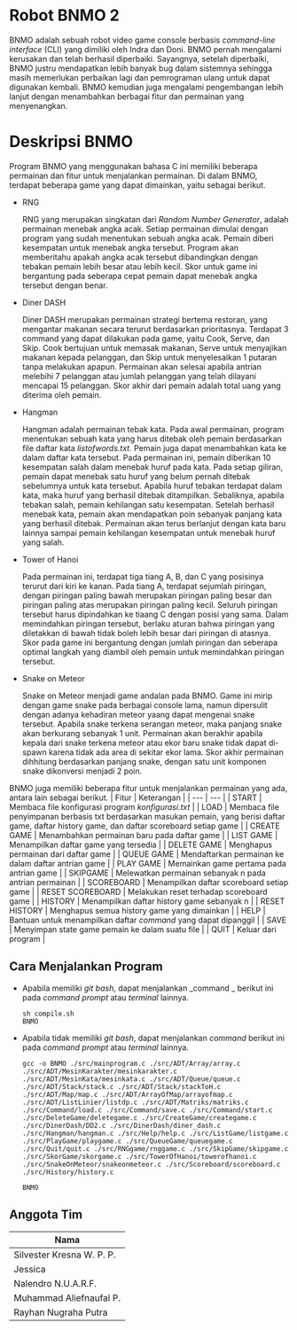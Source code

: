 # Robot BNMO 2
BNMO adalah sebuah robot video game console berbasis _command-line interface_ (CLI) yang dimiliki oleh Indra dan Doni. BNMO pernah mengalami kerusakan dan telah berhasil diperbaiki. Sayangnya, setelah diperbaiki, BNMO justru mendapatkan lebih banyak bug dalam sistemnya sehingga masih memerlukan perbaikan lagi dan pemrograman ulang untuk dapat digunakan kembali. BNMO kemudian juga mengalami pengembangan lebih lanjut dengan menambahkan berbagai fitur dan permainan yang menyenangkan.

# Deskripsi BNMO
Program BNMO yang menggunakan bahasa C ini memiliki beberapa permainan dan fitur untuk menjalankan permainan. Di dalam BNMO, terdapat beberapa game yang dapat dimainkan, yaitu sebagai berikut.
- RNG

  RNG yang merupakan singkatan dari _Random Number Generator_, adalah permainan menebak angka acak. Setiap permainan dimulai dengan program yang sudah menentukan sebuah angka acak. Pemain diberi kesempatan untuk menebak angka tersebut. Program akan memberitahu apakah angka acak tersebut dibandingkan dengan tebakan pemain lebih besar atau lebih kecil. Skor untuk game ini bergantung pada seberapa cepat pemain dapat menebak angka tersebut dengan benar.
- Diner DASH

  Diner DASH merupakan permainan strategi bertema restoran, yang mengantar makanan secara terurut berdasarkan prioritasnya. Terdapat 3 command yang dapat dilakukan pada game, yaitu Cook, Serve, dan Skip. Cook bertujuan untuk memasak makanan, Serve untuk menyajikan makanan kepada pelanggan, dan Skip untuk menyelesaikan 1 putaran tanpa melakukan apapun. Permainan akan selesai apabila antrian melebihi 7 pelanggan atau jumlah pelanggan yang telah dilayani mencapai 15 pelanggan. Skor akhir dari pemain adalah total uang yang diterima oleh pemain.
- Hangman

  Hangman adalah permainan tebak kata. Pada awal permainan, program menentukan sebuah kata yang harus ditebak oleh pemain berdasarkan file daftar kata _listofwords.txt_. Pemain juga dapat menambahkan kata ke dalam daftar kata tersebut. Pada permainan ini, pemain diberikan 10 kesempatan salah dalam menebak huruf pada kata. Pada setiap giliran, pemain dapat menebak satu huruf yang belum pernah ditebak sebelumnya untuk kata tersebut. Apabila huruf tebakan terdapat dalam kata, maka huruf yang berhasil ditebak ditampilkan. Sebaliknya, apabila tebakan salah, pemain kehilangan satu kesempatan. Setelah berhasil menebak kata, pemain akan mendapatkan poin sebanyak panjang kata yang berhasil ditebak. Permainan akan terus berlanjut dengan kata baru lainnya sampai pemain kehilangan kesempatan untuk menebak huruf yang salah.
- Tower of Hanoi

  Pada permainan ini, terdapat tiga tiang A, B, dan C yang posisinya terurut dari kiri ke kanan. Pada tiang A, terdapat sejumlah piringan, dengan piringan paling bawah merupakan piringan paling besar dan piringan paling atas merupakan piringan paling kecil. Seluruh piringan tersebut harus dipindahkan ke tiaang C dengan posisi yang sama. Dalam memindahkan piringan tersebut, berlaku aturan bahwa piringan yang diletakkan di bawah tidak boleh lebih besar dari piringan di atasnya. Skor pada game ini bergantung dengan jumlah piringan dan seberapa optimal langkah yang diambil oleh pemain untuk memindahkan piringan tersebut.
- Snake on Meteor

  Snake on Meteor menjadi game andalan pada BNMO. Game ini mirip dengan game snake pada berbagai console lama, namun dipersulit dengan adanya kehadiran meteor yaang dapat mengenai snake tersebut. Apabila snake terkena serangan meteor, maka panjang snake akan berkurang sebanyak 1 unit. Permainan akan berakhir apabila kepala dari snake terkena meteor atau ekor baru snake tidak dapat di-spawn karena tidak ada area di sekitar ekor lama. Skor akhir permainan dihhitung berdasarkan panjang snake, dengan satu unit komponen snake dikonversi menjadi 2 poin.

BNMO juga memiliki beberapa fitur untuk menjalankan  permainan yang ada, antara lain sebagai berikut.
| Fitur | Keterangan |
| --- | --- |
| START | Membaca file konfigurasi program _konfigurasi.txt_ |
| LOAD <file> | Membaca file penyimpanan berbasis txt berdasarkan masukan pemain, yang berisi daftar game, daftar history game, dan daftar scoreboard setiap game |
| CREATE GAME | Menambahkan permainan baru pada daftar game |
| LIST GAME | Menampilkan daftar game yang tersedia |
| DELETE GAME | Menghapus permainan dari daftar game |
| QUEUE GAME | Mendaftarkan permainan ke dalam daftar antrian game |
| PLAY GAME | Memainkan game pertama pada antrian game |
| SKIPGAME <n> | Melewatkan permainan sebanyak n pada antrian permainan |
| SCOREBOARD | Menampilkan daftar scoreboard setiap game |
| RESET SCOREBOARD | Melakukan reset terhadap scoreboard game |
| HISTORY <n> | Menampilkan daftar history game sebanyak n |
| RESET HISTORY | Menghapus semua history game yang dimainkan |
| HELP | Bantuan untuk menampilkan daftar _command_ yang dapat dipanggil |
| SAVE <file> | Menyimpan state game pemain ke dalam suatu file |
| QUIT | Keluar dari program |

## Cara Menjalankan Program
- Apabila memiliki _git bash_, dapat menjalankan _command _ berikut ini pada _command prompt_ atau _terminal_ lainnya.

  ```
  sh compile.sh
  BNMO
  ```

- Apabila tidak memiliki _git bash_, dapat menjalankan _command_ berikut ini pada _command prompt_ atau _terminal_ lainnya.

  ```
  gcc -o BNMO ./src/mainprogram.c ./src/ADT/Array/array.c ./src/ADT/MesinKarakter/mesinkarakter.c ./src/ADT/MesinKata/mesinkata.c ./src/ADT/Queue/queue.c ./src/ADT/Stack/stack.c ./src/ADT/Stack/stackToH.c ./src/ADT/Map/map.c ./src/ADT/ArrayOfMap/arrayofmap.c ./src/ADT/ListLinier/listdp.c ./src/ADT/Matriks/matriks.c ./src/Command/load.c ./src/Command/save.c ./src/Command/start.c ./src/DeleteGame/deletegame.c ./src/CreateGame/creategame.c ./src/DinerDash/DD2.c ./src/DinerDash/diner_dash.c ./src/Hangman/hangman.c ./src/Help/help.c ./src/ListGame/listgame.c ./src/PlayGame/playgame.c ./src/QueueGame/queuegame.c ./src/Quit/quit.c ./src/RNGgame/rnggame.c ./src/SkipGame/skipgame.c ./src/SkorGame/skorgame.c ./src/TowerOfHanoi/towerofhanoi.c ./src/SnakeOnMeteor/snakeonmeteor.c ./src/Scoreboard/scoreboard.c ./src/History/history.c

  BNMO
  ```

## Anggota Tim

| Nama |
| --- |
| Silvester Kresna W. P. P. |
| Jessica |
| Nalendro N.U.A.R.F. |
| Muhammad Aliefnaufal P. |
| Rayhan Nugraha Putra |
